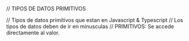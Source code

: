 
// TIPOS DE DATOS PRIMITIVOS

// Tipos de datos primitivos que estan en Javascript & Typescript
// Los tipos de datos deben de ir en minusculas
// PRIMITIVOS: Se accede directamente al valor.

   
    
    
    
    

    




    



